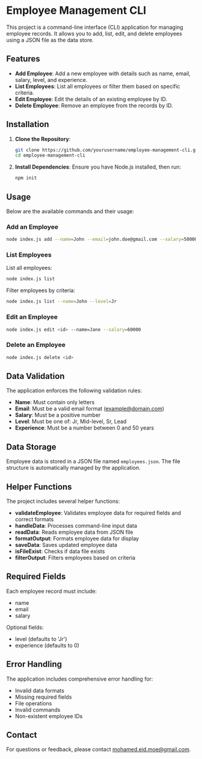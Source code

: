 # Employee Management CLI

This project is a command-line interface (CLI) application for managing employee records. It allows you to add, list, edit, and delete employees using a JSON file as the data store.

## Features

- **Add Employee**: Add a new employee with details such as name, email, salary, level, and experience.
- **List Employees**: List all employees or filter them based on specific criteria.
- **Edit Employee**: Edit the details of an existing employee by ID.
- **Delete Employee**: Remove an employee from the records by ID.

## Installation

1. **Clone the Repository**:
   ```bash
   git clone https://github.com/yourusername/employee-management-cli.git
   cd employee-management-cli
   ```

2. **Install Dependencies**:
   Ensure you have Node.js installed, then run:
   ```bash
   npm init
   ```

## Usage

Below are the available commands and their usage:

### Add an Employee
```bash
node index.js add --name=John --email=john.doe@gmail.com --salary=50000 --level=Mid-level --experience=5
```

### List Employees

List all employees:
```bash
node index.js list
```

Filter employees by criteria:
```bash
node index.js list --name=John --level=Jr
```

### Edit an Employee
```bash
node index.js edit <id> --name=Jane --salary=60000
```

### Delete an Employee
```bash
node index.js delete <id>
```

## Data Validation

The application enforces the following validation rules:

- **Name**: Must contain only letters
- **Email**: Must be a valid email format (example@domain.com)
- **Salary**: Must be a positive number
- **Level**: Must be one of: Jr, Mid-level, Sr, Lead
- **Experience**: Must be a number between 0 and 50 years

## Data Storage

Employee data is stored in a JSON file named `employees.json`. The file structure is automatically managed by the application.

## Helper Functions

The project includes several helper functions:

- **validateEmployee**: Validates employee data for required fields and correct formats
- **handleData**: Processes command-line input data
- **readData**: Reads employee data from JSON file
- **formatOutput**: Formats employee data for display
- **saveData**: Saves updated employee data
- **isFileExist**: Checks if data file exists
- **filterOutput**: Filters employees based on criteria

## Required Fields

Each employee record must include:
- name
- email
- salary

Optional fields:
- level (defaults to 'Jr')
- experience (defaults to 0)

## Error Handling

The application includes comprehensive error handling for:
- Invalid data formats
- Missing required fields
- File operations
- Invalid commands
- Non-existent employee IDs
## Contact

For questions or feedback, please contact [mohamed.eid.moe@gmail.com](mailto:mohamed.eid.moe@gmail.com).
